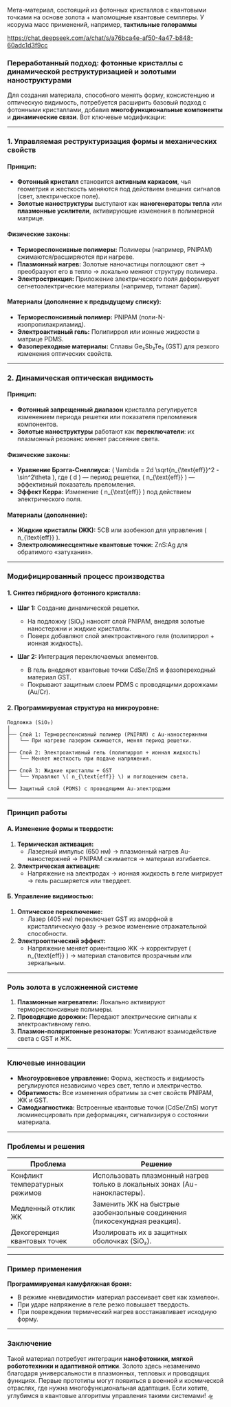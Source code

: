 Мета-материал, состоящий из фотонных кристаллов с квантовыми точками на основе золота + маломощные квантовые семплеры.
У ксорума масс применений, например, **тактильные голораммы**

https://chat.deepseek.com/a/chat/s/a76bca4e-af50-4a47-b848-60adc1d3f9cc
### **Переработанный подход: фотонные кристаллы с динамической реструктуризацией и золотыми наноструктурами**  
Для создания материала, способного менять форму, консистенцию и оптическую видимость, потребуется расширить базовый подход с фотонными кристаллами, добавив **многофункциональные компоненты** и **динамические связи**. Вот ключевые модификации:

---

### **1. Управляемая реструктуризация формы и механических свойств**  
#### **Принцип:**  
- **Фотонный кристалл** становится **активным каркасом**, чья геометрия и жесткость меняются под действием внешних сигналов (свет, электрическое поле).  
- **Золотые наноструктуры** выступают как **наногенераторы тепла** или **плазмонные усилители**, активирующие изменения в полимерной матрице.  

#### **Физические законы:**  
- **Термореспонсивные полимеры:** Полимеры (например, PNIPAM) сжимаются/расширяются при нагреве.  
- **Плазмонный нагрев:** Золотые наночастицы поглощают свет → преобразуют его в тепло → локально меняют структуру полимера.  
- **Электрострикция:** Приложение электрического поля деформирует сегнетоэлектрические материалы (например, титанат бария).  

#### **Материалы (дополнение к предыдущему списку):**  
- **Термореспонсивный полимер:** PNIPAM (поли-N-изопропилакриламид).  
- **Электроактивный гель:** Полипиррол или ионные жидкости в матрице PDMS.  
- **Фазопереходные материалы:** Сплавы Ge₂Sb₂Te₅ (GST) для резкого изменения оптических свойств.  

---

### **2. Динамическая оптическая видимость**  
#### **Принцип:**  
- **Фотонный запрещенный диапазон** кристалла регулируется изменением периода решетки или показателя преломления компонентов.  
- **Золотые наноструктуры** работают как **переключатели**: их плазмонный резонанс меняет рассеяние света.  

#### **Физические законы:**  
- **Уравнение Брэгга-Снеллиуса:** \( \lambda = 2d \sqrt{n_{\text{eff}}^2 - \sin^2\theta \), где \( d \) — период решетки, \( n_{\text{eff}} \) — эффективный показатель преломления.  
- **Эффект Керра:** Изменение \( n_{\text{eff}} \) под действием электрического поля.  

#### **Материалы (дополнение):**  
- **Жидкие кристаллы (ЖК):** 5CB или азобензол для управления \( n_{\text{eff}} \).  
- **Электролюминесцентные квантовые точки:** ZnS:Ag для обратимого «затухания».  

---

### **Модифицированный процесс производства**  
#### **1. Синтез гибридного фотонного кристалла:**  
- **Шаг 1:** Создание динамической решетки.  
  - На подложку (SiO₂) наносят слой PNIPAM, внедряя золотые наностержни и жидкие кристаллы.  
  - Поверх добавляют слой электроактивного геля (полипиррол + ионная жидкость).  

- **Шаг 2:** Интеграция переключаемых элементов.  
  - В гель внедряют квантовые точки CdSe/ZnS и фазопереходный материал GST.  
  - Покрывают защитным слоем PDMS с проводящими дорожками (Au/Cr).  

#### **2. Программируемая структура на микроуровне:**  
```
Подложка (SiO₂)  
│  
├── Слой 1: Термореспонсивный полимер (PNIPAM) с Au-наностержнями  
│   └── При нагреве лазером сжимается, меняя период решетки.  
│  
├── Слой 2: Электроактивный гель (полипиррол + ионная жидкость)  
│   └── Меняет жесткость при подаче напряжения.  
│  
├── Слой 3: Жидкие кристаллы + GST  
│   └── Управляют \( n_{\text{eff}} \) и поглощением света.  
│  
└── Защитный слой (PDMS) с проводящими Au-электродами  
```  

---

### **Принцип работы**  
#### **А. Изменение формы и твердости:**  
1. **Термическая активация:**  
   - Лазерный импульс (650 нм) → плазмонный нагрев Au-наностержней → PNIPAM сжимается → материал изгибается.  
2. **Электрическая активация:**  
   - Напряжение на электродах → ионная жидкость в геле мигрирует → гель расширяется или твердеет.  

#### **Б. Управление видимостью:**  
1. **Оптическое переключение:**  
   - Лазер (405 нм) переключает GST из аморфной в кристаллическую фазу → резкое изменение отражательной способности.  
2. **Электрооптический эффект:**  
   - Напряжение меняет ориентацию ЖК → корректирует \( n_{\text{eff}} \) → материал становится прозрачным или зеркальным.  

---

### **Роль золота в усложненной системе**  
1. **Плазмонные нагреватели:** Локально активируют термореспонсивные полимеры.  
2. **Проводящие дорожки:** Передают электрические сигналы к электроактивному гелю.  
3. **Плазмон-поляритонные резонаторы:** Усиливают взаимодействие света с GST и ЖК.  

---

### **Ключевые инновации**  
- **Многоуровневое управление:** Форма, жесткость и видимость регулируются независимо через свет, тепло и электричество.  
- **Обратимость:** Все изменения обратимы за счет свойств PNIPAM, ЖК и GST.  
- **Самодиагностика:** Встроенные квантовые точки (CdSe/ZnS) могут люминесцировать при деформациях, сигнализируя о состоянии материала.  

---

### **Проблемы и решения**  
| **Проблема**               | **Решение**                                                                 |
|----------------------------|----------------------------------------------------------------------------|
| Конфликт температурных режимов | Использовать плазмонный нагрев только в локальных зонах (Au-нанокластеры). |
| Медленный отклик ЖК         | Заменить ЖК на быстрые азобензольные соединения (пикосекундная реакция).   |
| Декогеренция квантовых точек | Изолировать их в защитных оболочках (SiO₂).                               |

---

### **Пример применения**  
**Программируемая камуфляжная броня:**  
- В режиме «невидимости» материал рассеивает свет как хамелеон.  
- При ударе напряжение в геле резко повышает твердость.  
- При повреждении термический нагрев восстанавливает исходную форму.  

---

### **Заключение**  
Такой материал потребует интеграции **нанофотоники, мягкой робототехники и адаптивной оптики**. Золото здесь незаменимо благодаря универсальности в плазмонных, тепловых и проводящих функциях. Первые прототипы могут появиться в военной и космической отраслях, где нужна многофункциональная адаптация. Если хотите, углубимся в квантовые алгоритмы управления такими системами! 🛸